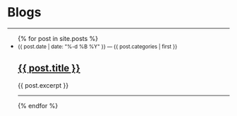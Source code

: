 # Blogs
---

<ul>
  {% for post in site.posts %}
    <li>
      <small>
        {{ post.date | date: "%-d %B %Y" }} &mdash; {{ post.categories | first }}
      </small>
      <h2><a href="{{ post.url }}">{{ post.title }}</a></h2>
      {{ post.excerpt }}
    </li>
    <hr>
  {% endfor %}
</ul>